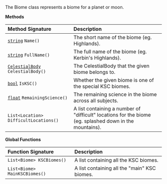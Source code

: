 The Biome class represents a biome for a planet or moon.

**Methods**

| Method Signature | Description |
| :--- | :--- |
| [`string`](String-Type) `Name()` | The short name of the biome (eg. Highlands). |
| [`string`](String-Type) `FullName()` | The full name of the biome (eg. Kerbin's Highlands). |
| [`CelestialBody`](CelestialBody-Type) `CelestialBody()` | The CelestialBody that the given biome belongs to. |
| [`bool`](Boolean-Type) `IsKSC()` | Whether the given biome is one of the special KSC biomes. |
| [`float`](Numeric-Type) `RemainingScience()` | The remaining science in the biome across all subjects. |
| `List<Location> DifficultLocations()` | A list containing a number of "difficult" locations for the biome (eg. splashed down in the mountains). |

**Global Functions**

| Function Signature| Description |
| :--- | :--- |
| `List<Biome> KSCBiomes()` | A list containing all the KSC biomes. |
| `List<Biome> MainKSCBiomes()` | A list containing all the "main" KSC biomes. |

